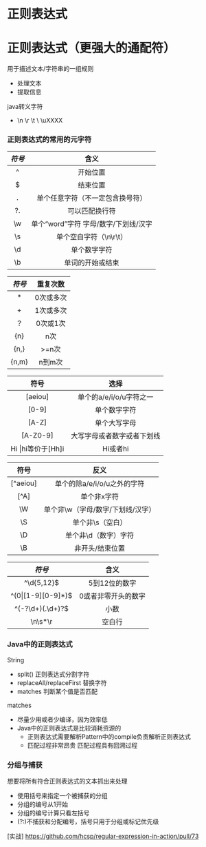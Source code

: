 # 正则表达式


<!--more-->
# 正则表达式（更强大的通配符）

用于描述文本/字符串的一组规则
- 处理文本
- 提取信息

java转义字符
- \n  \r \t \\ \uXXXX

### 正则表达式的常用的元字符

| _符号_      | 含义          | 
| :----------:  |:---------------:| 
| ^| 开始位置         |
| $| 结束位置         | 
| .| 单个任意字符（不一定包含换号符） | 
|?.|可以匹配换行符|
|\w|单个“word”字符 字⺟/数字/下划线/汉字|
|\s|单个空⽩字符（\n\r\t）|
|\d|单个数字字符|
|\b|单词的开始或结束|

| _符号_    |重复次数|
| :----------:  |:---------------:| 
|*|0次或多次|
|+|1次或多次|
|？|0次或1次|
|{n}|n次|
|{n,}|>=n次|
|{n,m}|n到m次|

| 符号 | 选择 |
| :----------:  |:---------------:| 
|\[aeiou]|单个的a/e/i/o/u字符之⼀|
|\[0-9]|单个数字字符|
|\[A-Z]|单个⼤写字⺟|
|\[A-Z0-9]|⼤写字⺟或者数字或者下划线|
|Hi \|hi等价于\[Hh]i|Hi或者hi|

| 符号 | 反义 |
| :----------:  |:---------------:| 
|\[^aeiou]|单个的除a/e/i/o/u之外的字符|
|\[^A]|单个⾮x字符|
|\W|单个⾮\w（字⺟/数字/下划线/汉字）|
|\S|单个⾮\s（空⽩）|
|\D|单个⾮\d（数字）字符|
|\B|⾮开头/结束位置|

| _符号_      | 含义          | 
| :----------:  |:---------------:| 
|^\d{5,12}$|5到12位的数字|
|^(0\|\[1-9]\[0-9]*)$|0或者⾮零开头的数字|
|^(-?\d+)(\.\d+)?$|⼩数|
|\n\s*\r|空⽩⾏|

### Java中的正则表达式
String
- split() 正则表达式分割字符
- replaceAll/replaceFirst 替换字符
- matches 判断某个值是否匹配

matches
- 尽量少用或者少编译，因为效率低
- Java中的正则表达式是比较消耗资源的
    - 正则表达式需要解析Pattern中的compile负责解析正则表达式
    - 匹配过程非常昂贵 匹配过程具有回溯过程

### 分组与捕获

想要将所有符合正则表达式的⽂本抓出来处理 
- 使⽤括号来指定⼀个被捕获的分组
- 分组的编号从1开始 
- 分组的编号计算只看左括号 
- (?:)不捕获和分配编号，括号只⽤于分组或标记优先级

[实战] https://github.com/hcsp/regular-expression-in-action/pull/73
